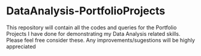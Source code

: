 # DataAnalysis-PortfolioProjects
This repository will contain all the codes and queries for the Portfolio Projects I have done for demonstrating my Data Analysis related skills.  Please feel free consider these. Any improvements/sugestions will be highly appreciated
